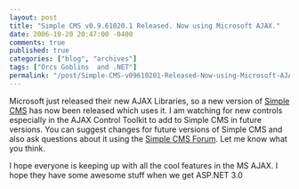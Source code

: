 ```yaml
---
layout: post
title: "Simple CMS v0.9.61020.1 Released. Now using Microsoft AJAX."
date: 2006-10-20 20:47:00 -0400
comments: true
published: true
categories: ["blog", "archives"]
tags: ["Orcs Goblins  and .NET"]
permalink: "/post/Simple-CMS-v09610201-Released-Now-using-Microsoft-AJAX/"
---
```

<!-- more -->

<p>Microsoft just&nbsp;released their new AJAX Libraries, so a new version of&nbsp;<a href="http://aspalliance.com/simplecms/">Simple CMS</a> has now been released which uses it.&nbsp;I am watching for new controls especially in the AJAX&nbsp;Control Toolkit to add to Simple CMS in future versions. You can suggest changes for future versions of Simple CMS and also ask questions about it using the <a href="http://aspadvice.com/forums/572/ShowForum.aspx">Simple CMS Forum</a>. Let me know what you think.</p>
<p>I hope everyone is keeping up with all the cool features in the MS AJAX. I hope they have some awesome stuff when we get ASP.NET 3.0</p>
